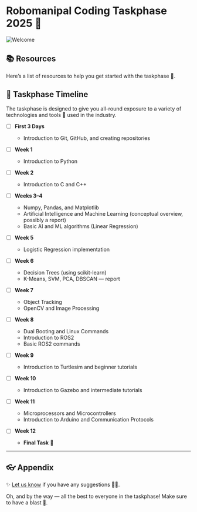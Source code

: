 # Robomanipal Coding Taskphase 2025 🤖 

![Welcome](https://i.imgur.com/qYNZG2o.jpg)

## 📚 Resources

Here’s a list of resources to help you get started with the taskphase 🚀.

## 🦦 Taskphase Timeline

The taskphase is designed to give you all-round exposure to a variety of technologies and tools 🔧 used in the industry.  

- [ ] **First 3 Days**  
    - Introduction to Git, GitHub, and creating repositories  

- [ ] **Week 1**  
    - Introduction to Python  

- [ ] **Week 2**  
    - Introduction to C and C++  

- [ ] **Weeks 3–4**  
    - Numpy, Pandas, and Matplotlib  
    - Artificial Intelligence and Machine Learning (conceptual overview, possibly a report)  
    - Basic AI and ML algorithms (Linear Regression)  

- [ ] **Week 5**  
    - Logistic Regression implementation  

- [ ] **Week 6**  
    - Decision Trees (using scikit-learn)  
    - K-Means, SVM, PCA, DBSCAN — report  

- [ ] **Week 7**  
    - Object Tracking  
    - OpenCV and Image Processing  

- [ ] **Week 8**  
    - Dual Booting and Linux Commands  
    - Introduction to ROS2  
    - Basic ROS2 commands  

- [ ] **Week 9**  
    - Introduction to Turtlesim and beginner tutorials  

- [ ] **Week 10**  
    - Introduction to Gazebo and intermediate tutorials  

- [ ] **Week 11**  
    - Microprocessors and Microcontrollers  
    - Introduction to Arduino and Communication Protocols  

- [ ] **Week 12**  
    - **Final Task** 🎯  

---

## 👓 Appendix  

✨ [Let us know](https://github.com/TeamRoboManipal25/TeamRoboManipal25/issues/new/choose) if you have any suggestions 🙇‍♂️.  

Oh, and by the way — all the best to everyone in the taskphase! Make sure to have a blast 🙌.

